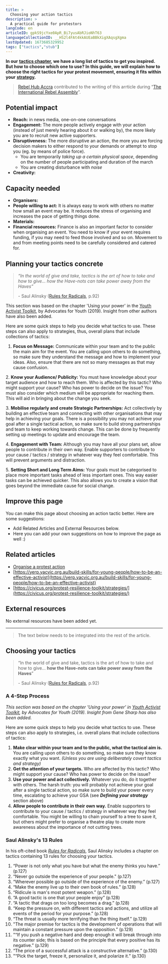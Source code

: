 ```yaml
---
title: >
  Choosing your action tactics
description: >
  A practical guide for protestors
langCode: en
articleID: gpkS9jcYxe0ApR_Bi7yusAbRJioNhT63
languageCollectionID: __HS2l4FAt4kkAUEaBBkXigXAqsgXgma
lastUpdated: 1673685329952
tags: ["tactics","stub"]
---
```


**In our** [**tactics chapter**](/tactics)**, we have a long list of tactics to get you inspired. But how to choose which one to use? In this guide, we will explain how to choose the right tactics for your protest movement, ensuring it fits within your** [**strategy**](/strategy)**.**

> [Rebel Hub Accra](https://www.instagram.com/rebelhubaccra/) contributed to the writing of this arrticle during “[The International Rebel Assembly](/rebelassembly/hub)”.

## Potential impact

-   **Reach:** in news media, one-on-one conversations
-   **Engagement:** The more people actively engage with your action (instead of just merely hearing about it or walking by), the more likely you are to recruit new active supporters.
-   **Disruptiveness:** The more disruptive an action, the more you are forcing decision makers to either respond to your demands or attempt to stop you (eg. by means of police force).
    -   You are temporarily _taking up a certain physical space_, depending on the number of people participating and duration of the march
    -   You are creating disturbance with _noise_
-   **Creativity:**

## Capacity needed

-   **Organisers:**
-   **People willing to act:** It is always easy to work with others no matter how small an event may be. It reduces the stress of organising and increases the pace of getting things done.
-   **Materials:**
-   **Financial resources:** Finance is also an important factor to consider when organising an event. You need to know if your event requires funding, if you may need to feed those involved and so on. Movement to and from meeting points need to be carefully considered and catered for.

## Planning your tactics concrete

> _“In the world of give and take, tactics is the art of how to take and how to give… how the Have-nots can take power away from the Haves”_
> 
> \- Saul Alinsky ([Rules for Radicals](https://www.citizenshandbook.org/rules.html), p.92)

This section was based on the chapter 'Using your power' in the [Youth Activist Toolkit](http://www.advocatesforyouth.org/wp-content/uploads/2019/04/Youth-Activist-Toolkit.pdf), by Advocates for Youth (2019). Insight from other authors have also been added.

Here are some quick steps to help you decide what tactics to use. These steps can also apply to strategies, thus, overall plans that include collections of tactics:

1. **Focus on Message:** Communicate within your team and to the public the main aim for the event. You are calling upon others to do something, so make sure they understand the message and how to implement your ideas. Also, ensure that there are not so many messages as that may cause confusion.

2\. **Know your Audience/ Publicity:** You must have knowledge about your target audience and how to reach them. Who is affected by this tactic? Who might support your cause? Who has power to decide on the issue? You must also consider which medium will be appropriate for reaching them. This will aid in bringing about the change you seek.

3\. **Mobilise regularly and create Strategic Partnerships:** Act collectively by building an effective team and connecting with other organisations that may help in achieving your goals. There is a possibility you may not achieve your goal after a single tactical action, so make sure to build strong partnerships and team to keep working towards change. This can be done by frequently setting up meetings to update and encourage the team.

4\. **Engagement with Team:** Although you may have all your plans set, allow people to contribute in their own way. Enable supporters to contribute to your cause / tactics / strategy in whatever way they feel comfortable. This will prevent arguments and distraction.

5\. **Setting Short and Long Term Aims:** Your goals must be categorised to place more important tasks ahead of less important ones. This way easier tasks can be achieved quicker. This also allows you to create a vision that goes beyond the immediate cause for social change.

## Improve this page

You can make this page about choosing an action tactic better. Here are some suggestions:

-   Add Related Articles and External Resources below.
-   Here you can add your own suggestions on how to improve the page as well :)

## Related articles

-   [Organise a protest action](/tactics/organise-protest)
-   [https://yerp.yacvic.org.au/build-skills/for-young-people/how-to-be-an-effective-activist](https://yerp.yacvic.org.au/build-skills/for-young-people/how-to-be-an-effective-activist)
-   [https://civicus.org/protest-resilience-toolkit/strategies/](https://civicus.org/protest-resilience-toolkit/strategies/)

## External resources

No external resources have been added yet.

* * *

> The text below needs to be integrated into the rest of the article.

## Choosing your tactics

> “In the world of give and take, tactics is the art of how to take and how to give… **how the Have-nots can take power away from the Haves**”
> 
> \- Saul Alinsky ([Rules for Radicals](/rules-for-radicals), p.92)

### A 4-Step Process

_This section was based on the chapter 'Using your power' in_ [_Youth Activist Toolkit_](https://advocatesforyouth.org/youth-activist-toolkit/)_, by Advocates for Youth (2019). Insight from Gene Sharp has also been added._

Here are some quick steps to help you decide what tactics to use. These steps can also apply to strategies, i.e. overall plans that include collections of tactics:

1.  **Make clear within your team and to the public, what the tactical aim is.** You are calling upon others to do something, so make sure they know exactly what you want. _(Unless you are using deliberately covert tactics and strategy)_
2.  **Get the attention of your targets.** Who are affected by this tactic? Who might support your cause? Who has power to decide on the issue?
3.  **Use your power and act collectively.** Whatever you do, do it together with others. The harsh truth: you will probably not achieve your goal after a single tactical action, so make sure to build your power every time, escalating to achieve your GSA (see _**Defining your strategy**_ section above)
4.  **Allow people to contribute in their own way.** Enable supporters to contribute to your cause / tactics / strategy in whatever way they feel comfortable. You might be willing to chain yourself to a tree to save it, but others might prefer to organise a theatre play to create more awareness about the importance of not cutting trees.

### Saul Alinsky's 13 Rules

In his oft-cited book [_Rules for Radicals_](/rules-for-radicals), Saul Alinsky includes a chapter on tactics containing 13 rules for choosing your tactics.

1.  “Power is not only what you have but what the enemy thinks you have.” (p.127)
2.  “Never go outside the experience of your people." (p.127)
3.  “Wherever possible go outside of the experience of the enemy.” (p.127)
4.  “Make the enemy live up to their own book of rules.” (p.128)
5.  “Ridicule is man's most potent weapon.” (p.128)
6.  “A good tactic is one that your people enjoy” (p.128)
7.  “A tactic that drags on too long becomes a drag.” (p.128)
8.  “Keep the pressure on, with different tactics and actions, and utilize all events of the period for your purpose.” (p.128)
9.  “The threat is usually more terrifying than the thing itself.” (p.129)
10.  "The major premise for tactics is the development of operations that will maintain a constant pressure upon the opposition.” (p.129)
11.  "“If you push a negative hard and deep enough it will break through into its counter side; this is based on the principle that every positive has its negative.” (p.129)
12.  “The price of a successful attack is a constructive alternative.” (p.130)
13.  "“Pick the target, freeze it, personalize it, and polarize it.” (p.130)